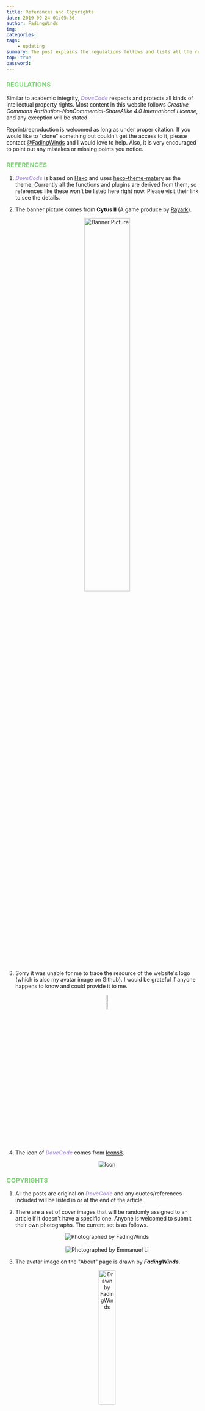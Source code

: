 ```yaml
---
title: References and Copyrights
date: 2019-09-24 01:05:36
author: FadingWinds
img: 
categories: 
tags:
    - updating
summary: The post explains the regulations follows and lists all the references and copyrights in DoveCode. It will be updated as needed.
top: true
password:
---
```

### <font color = #7cd175> REGULATIONS </font>

Similar to academic integrity, <font color = #b39ddb>***DoveCode***</font> respects and protects all kinds of intellectual property rights. Most content in this website follows *Creative Commons Attribution-NonCommercial-ShareAlike 4.0 International License*, and any exception will be stated. 

Reprint/reproduction is welcomed as long as under proper citation. If you would like to "clone" something but couldn't get the access to it, please contact [@FadingWinds](https://FadingWinds.me/about) and I would love to help. Also, it is very encouraged to point out any mistakes or missing points you notice. 

### <font color = #7cd175> REFERENCES </font>

1. <font color = #b39ddb>***DoveCode***</font> is based on [Hexo](https://hexo.io) and uses [hexo-theme-matery](https://github.com/blinkfox/hexo-theme-matery/) as the theme. Currently all the functions and plugins are derived from them, so references like these won't be listed here right now. Please visit their link to see the details.
2. The banner picture comes from **Cytus II** (A game produce by [Rayark](https://www.rayark.com/)). 
    <br>
    <div align = center><img src = "https://od.lk/s/MzBfMTcxMTQwNzdf/Banner.png" width="50%" height="50%" title = "Banner Picture"/></div>
    
3. Sorry it was unable for me to trace the resource of the website's logo (which is also my avatar image on Github). I would be grateful if anyone happens to know and could provide it to me. 
   <br>
   <div align = center><img src = "https://od.lk/s/MzBfMTcxMTQwNzhf/logo.png" width = "10%" title = "Logo"></div>
4. The icon of ***<font color = #b39ddb>DoveCode</font>*** comes from [Icons8](https://icons8.com/icons).
   <br>
   <div align = center><img src = "https://od.lk/s/MzBfMTcxMTQwNzlf/favicon.png" title = "Icon"/></div>

### <font color = #7cd175> COPYRIGHTS </font>

1. All the posts are original on ***<font color = #b39ddb>DoveCode</font>*** and any quotes/references included will be listed in or at the end of the article.
2. There are a set of cover images that will be randomly assigned to an article if it doesn't have a specific one. Anyone is welcomed to submit their own photographs. The current set is as follows.
   <br>
   <div align = center><img src = "https://od.lk/s/MzBfMTcxNjM1NTdf/photos.png" title = "Photographed by FadingWinds"/></div>
   <br>
   <div align = center><img src = "https://od.lk/s/MzBfMTc0NzM0OTZf/Em..png" title = "Photographed by Emmanuel Li"/></div>

3. The avatar image on the "About" page is drawn by ***FadingWinds***. 
   <br>
   <div align = center><img src = "https://od.lk/s/MzBfMTcxMTQwODFf/NeverAnAngel.jpg" width = "30%" title = "Drawn by FadingWinds"/></div>